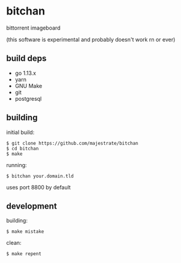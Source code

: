 # bitchan

bittorrent imageboard 

(this software is experimental and probably doesn't work rn or ever)

## build deps

* go 1.13.x
* yarn
* GNU Make
* git
* postgresql

## building

initial build:

    $ git clone https://github.com/majestrate/bitchan 
    $ cd bitchan
    $ make

running:

    $ bitchan your.domain.tld
    
uses port 8800 by default

## development

building:

    $ make mistake

clean:

    $ make repent
